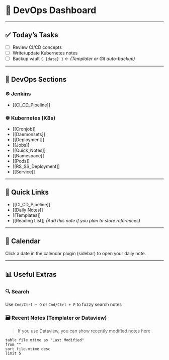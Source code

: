 # 🧭 DevOps Dashboard

---
## ✅ Today’s Tasks
- [ ] Review CI/CD concepts
- [ ] Write/update Kubernetes notes
- [ ] Backup vault `{ {date} }`  ← *(Templater or Git auto-backup)*

---
## 📁 DevOps Sections

### ⚙️ Jenkins
- [[CI_CD_Pipeline]]

### ☸️ Kubernetes (K8s)
- [[Cronjob]]
- [[Daemonsets]]
- [[Deployment]]
- [[Jobs]]
- [[Quick_Notes]]
- [[Namespace]]
- [[Pods]]
- [[RS_SS_Deployment]]
- [[Service]]

---

## 🔗 Quick Links
- [[CI_CD_Pipeline]]
- [[Daily Notes]]
- [[Templates]]
- [[Reading List]] *(Add this note if you plan to store references)*

---

## 📅 Calendar
Click a date in the calendar plugin (sidebar) to open your daily note.

---

## 📊 Useful Extras

### 🔍 Search
Use `Cmd/Ctrl + O` or `Cmd/Ctrl + P` to fuzzy search notes

### 🗃️ Recent Notes (Templater or Dataview)
> If you use Dataview, you can show recently modified notes here

```dataview
table file.mtime as "Last Modified"
from ""
sort file.mtime desc
limit 5
